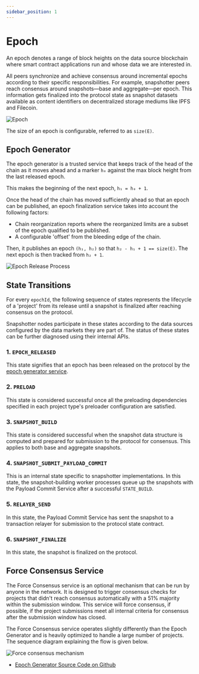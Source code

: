 ```yaml
---
sidebar_position: 1
---
```


# Epoch

An epoch denotes a range of block heights on the data source blockchain where smart contract applications run and whose data we are interested in.

All peers synchronize and achieve consensus around incremental epochs according to their specific responsibilities. For example, snapshotter peers reach consensus around snapshots—base and aggregate—per epoch. This information gets finalized into the protocol state as snapshot datasets available as content identifiers on decentralized storage mediums like IPFS and Filecoin.

![Epoch](<img src="/images/Epoch.png" alt="Epoch" style="width: 300px;">)

The size of an epoch is configurable, referred to as `size(E)`.

## Epoch Generator

The epoch generator is a trusted service that keeps track of the head of the chain as it moves ahead and a marker `h₀` against the max block height from the last released epoch.

This makes the beginning of the next epoch, `h₁ = h₀ + 1`.

Once the head of the chain has moved sufficiently ahead so that an epoch can be published, an epoch finalization service takes into account the following factors:

- Chain reorganization reports where the reorganized limits are a subset of the epoch qualified to be published.
- A configurable 'offset' from the bleeding edge of the chain.

Then, it publishes an epoch `(h₁, h₂)` so that `h₂ - h₁ + 1 == size(E)`. The next epoch is then tracked from `h₂ + 1`.

![Epoch Release Process](https://raw.githubusercontent.com/Powerloom/onchain-consensus/phase2/docs/images/epoch_generator.png)

## State Transitions

For every `epochId`, the following sequence of states represents the lifecycle of a 'project' from its release until a snapshot is finalized after reaching consensus on the protocol.

Snapshotter nodes participate in these states according to the data sources configured by the data markets they are part of. The status of these states can be further diagnosed using their internal APIs.

### 1. `EPOCH_RELEASED`

This state signifies that an epoch has been released on the protocol by the [epoch generator service](#epoch-generator).

### 2. `PRELOAD`

This state is considered successful once all the preloading dependencies specified in each project type's preloader configuration are satisfied.

### 3. `SNAPSHOT_BUILD`

This state is considered successful when the snapshot data structure is computed and prepared for submission to the protocol for consensus. This applies to both base and aggregate snapshots.

### 4. `SNAPSHOT_SUBMIT_PAYLOAD_COMMIT`

This is an internal state specific to snapshotter implementations. In this state, the snapshot-building worker processes queue up the snapshots with the Payload Commit Service after a successful `STATE_BUILD`.

### 5. `RELAYER_SEND`

In this state, the Payload Commit Service has sent the snapshot to a transaction relayer for submission to the protocol state contract.

### 6. `SNAPSHOT_FINALIZE`

In this state, the snapshot is finalized on the protocol.

## Force Consensus Service 

The Force Consensus service is an optional mechanism that can be run by anyone in the network. It is designed to trigger consensus checks for projects that didn't reach consensus automatically with a 51% majority within the submission window. This service will force consensus, if possible, if the project submissions meet all internal criteria for consensus after the submission window has closed.

The Force Consensus service operates slightly differently than the Epoch Generator and is heavily optimized to handle a large number of projects. The sequence diagram explaining the flow is given below.

![Force consensus mechanism](https://raw.githubusercontent.com/PowerLoom/onchain-consensus/feat/force_consensus_only_relevant_projects/docs/images/force_consensus.png)

- [Epoch Generator Source Code on Github](https://github.com/Powerloom/onchain-consensus/blob/63d09aa9ab1d98a2fed55e05b7760c12692fea83/epoch_generator.py)
